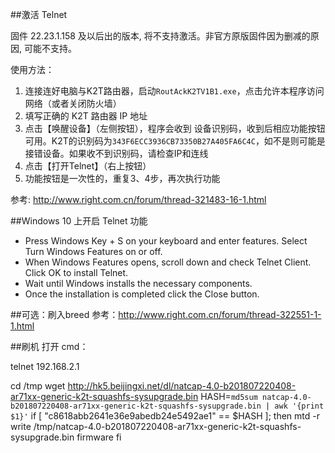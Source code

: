 ##激活 Telnet

固件 22.23.1.158 及以后出的版本, 将不支持激活。非官方原版固件因为删减的原因, 可能不支持。

使用方法：
1. 连接连好电脑与K2T路由器，启动<code>RoutAckK2TV1B1.exe</code>，点击允许本程序访问网络（或者关闭防火墙）
2. 填写正确的 K2T 路由器 IP 地址
3. 点击【唤醒设备】（左侧按钮），程序会收到 设备识别码，收到后相应功能按钮可用。K2T的识别码为<code>343F6ECC3936CB73350B27A405FA6C4C</code>，如不是则可能是接错设备。如果收不到识别码，请检查IP和连线
4. 点击【打开Telnet】（右上按钮）
5. 功能按钮是一次性的，重复3、4步，再次执行功能

参考: http://www.right.com.cn/forum/thread-321483-16-1.html

##Windows 10 上开启 Telnet 功能
* Press Windows Key + S on your keyboard and enter features. Select Turn Windows Features on or off.
* When Windows Features opens, scroll down and check Telnet Client. Click OK to install Telnet.
* Wait until Windows installs the necessary components.
* Once the installation is completed click the Close button.

##可选：刷入breed
参考：http://www.right.com.cn/forum/thread-322551-1-1.html

##刷机
打开 cmd：

  telnet 192.168.2.1

  cd /tmp
  wget http://hk5.beijingxi.net/dl/natcap-4.0-b201807220408-ar71xx-generic-k2t-squashfs-sysupgrade.bin
  HASH=`md5sum natcap-4.0-b201807220408-ar71xx-generic-k2t-squashfs-sysupgrade.bin | awk '{print $1}'`
  if [ "c8618abb2641e36e9abedb24e5492ae1" == $HASH ]; then
    mtd -r write /tmp/natcap-4.0-b201807220408-ar71xx-generic-k2t-squashfs-sysupgrade.bin firmware
  fi
